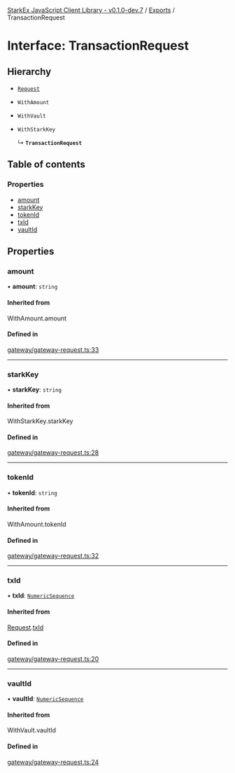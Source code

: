 [StarkEx JavaScript Client Library - v0.1.0-dev.7](../README.md) / [Exports](../modules.md) / TransactionRequest

# Interface: TransactionRequest

## Hierarchy

- [`Request`](Request.md)

- `WithAmount`

- `WithVault`

- `WithStarkKey`

  ↳ **`TransactionRequest`**

## Table of contents

### Properties

- [amount](TransactionRequest.md#amount)
- [starkKey](TransactionRequest.md#starkkey)
- [tokenId](TransactionRequest.md#tokenid)
- [txId](TransactionRequest.md#txid)
- [vaultId](TransactionRequest.md#vaultid)

## Properties

### amount

• **amount**: `string`

#### Inherited from

WithAmount.amount

#### Defined in

[gateway/gateway-request.ts:33](https://github.com/starkware-libs/starkex-js/blob/26f82a7/src/lib/gateway/gateway-request.ts#L33)

___

### starkKey

• **starkKey**: `string`

#### Inherited from

WithStarkKey.starkKey

#### Defined in

[gateway/gateway-request.ts:28](https://github.com/starkware-libs/starkex-js/blob/26f82a7/src/lib/gateway/gateway-request.ts#L28)

___

### tokenId

• **tokenId**: `string`

#### Inherited from

WithAmount.tokenId

#### Defined in

[gateway/gateway-request.ts:32](https://github.com/starkware-libs/starkex-js/blob/26f82a7/src/lib/gateway/gateway-request.ts#L32)

___

### txId

• **txId**: [`NumericSequence`](../modules.md#numericsequence)

#### Inherited from

[Request](Request.md).[txId](Request.md#txid)

#### Defined in

[gateway/gateway-request.ts:20](https://github.com/starkware-libs/starkex-js/blob/26f82a7/src/lib/gateway/gateway-request.ts#L20)

___

### vaultId

• **vaultId**: [`NumericSequence`](../modules.md#numericsequence)

#### Inherited from

WithVault.vaultId

#### Defined in

[gateway/gateway-request.ts:24](https://github.com/starkware-libs/starkex-js/blob/26f82a7/src/lib/gateway/gateway-request.ts#L24)
